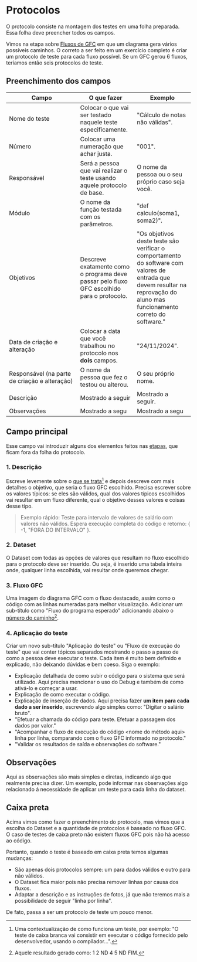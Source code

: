 # Protocolos

O protocolo consiste na montagem dos testes em uma folha preparada. Essa folha deve preencher todos os campos.

Vimos na etapa sobre [Fluxos de GFC](etapas.md#fluxos-do-gfc) em que um diagrama gera vários possíveis caminhos. O correto a ser feito em um exercício completo é criar um protocolo de teste para cada fluxo possível. Se um GFC gerou 6 fluxos, teríamos então seis protocolos de teste.

## Preenchimento dos campos

<table><thead><tr><th width="178">Campo</th><th>O que fazer</th><th>Exemplo</th></tr></thead><tbody><tr><td>Nome do teste</td><td>Colocar o que vai ser testado naquele teste especificamente.</td><td>"Cálculo de notas não válidas".</td></tr><tr><td>Número</td><td>Colocar uma numeração que achar justa.</td><td>"001".</td></tr><tr><td>Responsável</td><td>Será a pessoa que vai realizar o teste usando aquele protocolo de base.</td><td>O nome da pessoa ou o seu próprio caso seja você.</td></tr><tr><td>Módulo</td><td>O nome da função testada com os parâmetros.</td><td>"def calculo(soma1, soma2)".</td></tr><tr><td>Objetivos</td><td>Descreve exatamente como o programa deve passar pelo fluxo GFC escolhido para o protocolo.</td><td>"Os objetivos deste teste são verificar o comportamento do software com valores de entrada que devem resultar na reprovação do aluno mas funcionamento correto do software."</td></tr><tr><td>Data de criação e alteração</td><td>Colocar a data que você trabalhou no protocolo nos <strong>dois</strong> campos.</td><td>"24/11/2024".</td></tr><tr><td>Responsável (na parte de criação e alteração)</td><td>O nome da pessoa que fez o testou ou alterou.</td><td>O seu próprio nome.</td></tr><tr><td>Descrição</td><td>Mostrado a seguir</td><td>Mostrado a seguir.</td></tr><tr><td>Observações</td><td>Mostrado a segu</td><td>Mostrado a segu</td></tr></tbody></table>

## Campo principal

Esse campo vai introduzir alguns dos elementos feitos nas [etapas](etapas.md), que ficam fora da folha do protocolo.&#x20;

### 1. Descrição

Escreve levemente sobre o [que se trata](#user-content-fn-1)[^1] e depois descreve com mais detalhes o objetivo, que seria o fluxo GFC escolhido. Precisa escrever sobre os valores típicos: se eles são válidos, qual dos valores típicos escolhidos vai resultar em um fluxo diferente, qual o objetivo desses valores e coisas desse tipo.

> Exemplo rápido: Teste para intervalo de valores de salário com valores não válidos. Espera execução completa do código e retorno: { -1, "FORA DO INTERVALO" }.

### 2. Dataset

O Dataset com todas as opções de valores que resultam no fluxo escolhido para o protocolo deve ser inserido. Ou seja, é inserido uma tabela inteira onde, qualquer linha escolhida, vai resultar onde queremos chegar.

### 3. Fluxo GFC

Uma imagem do diagrama GFC com o fluxo destacado, assim como o código com as linhas numeradas para melhor visualização. Adicionar um sub-título como "Fluxo do programa esperado" adicionando abaixo o [número do caminho](#user-content-fn-2)[^2].

### 4. Aplicação do teste

Criar um novo sub-título "Aplicação do teste" ou "Fluxo de execução do teste" que vai conter tópicos separados mostrando o passo a passo de como a pessoa deve executar o teste. Cada item é muito bem definido e explicado, não deixando dúvidas e bem coeso. Siga o exemplo:

* Explicação detalhada de como subir o código para o sistema que será utilizado. Aqui precisa mencionar o uso do Debug e também de como ativá-lo e começar a usar.
* Explicação de como executar o código.
* Explicação de inserção de dados. Aqui precisa fazer **um item para cada dado a ser inserido**, escrevendo algo simples como: "Digitar o salário bruto".&#x20;
* "Efetuar a chamada do código para teste. Efetuar a passagem dos dados por valor."
* "Acompanhar o fluxo de execução do código \<nome do método aqui> linha por linha, comparando com o fluxo GFC informado no protocolo."
* "Validar os resultados de saída e observações do software."

## Observações

Aqui as observações são mais simples e diretas, indicando algo que realmente precisa dizer. Um exemplo, pode informar nas observações algo relacionado á necessidade de aplicar um teste para cada linha do dataset.

## Caixa preta

Acima vimos como fazer o preenchimento do protocolo, mas vimos que a escolha do Dataset e a quantidade de protocolos é baseado no fluxo GFC. O caso de testes de caixa preto não existem fluxos GFC pois não há acesso ao código.

Portanto, quando o teste é baseado em caixa preta temos algumas mudanças:

* São apenas dois protocolos sempre: um para dados válidos e outro para não válidos.
* O Dataset fica maior pois não precisa remover linhas por causa dos fluxos.
* Adaptar a descrição e as instruções de fotos, já que não teremos mais a possibilidade de seguir "linha por linha".

De fato, passa a ser um protocolo de teste um pouco menor.

[^1]: Uma contextualização de como funciona um teste, por exemplo: "O teste de caixa branca vai consistir em executar o código fornecido pelo desenvolvedor, usando o compilador...".

[^2]: Aquele resultado gerado como: 1 2 ND 4 5 ND FIM.
